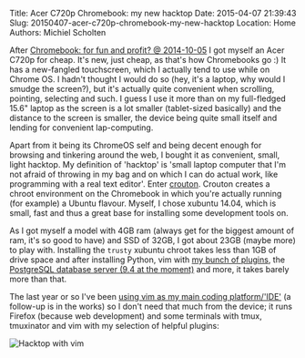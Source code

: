Title: Acer C720p Chromebook: my new hacktop
Date: 2015-04-07 21:39:43
Slug: 20150407-acer-c720p-chromebook-my-new-hacktop
Location: Home
Authors: Michiel Scholten

After [Chromebook: for fun and profit? @ 2014-10-05](http://dammit.nl/p/944) I got myself an Acer C720p for cheap. It's new, just cheap, as that's how Chromebooks go :) It has a new-fangled touchscreen, which I actually tend to use while on Chrome OS. I hadn't thought I would do so (hey, it's a laptop, why would I smudge the screen?), but it's actually quite convenient when scrolling, pointing, selecting and such. I guess I use it more than on my full-fledged 15.6" laptop as the screen is a lot smaller (tablet-sized basically) and the distance to the screen is smaller, the device being quite small itself and lending for convenient lap-computing.

Apart from it being its ChromeOS self and being decent enough for browsing and tinkering around the web, I bought it as convenient, small, light hacktop. My definition of 'hacktop' is 'small laptop computer that I'm not afraid of throwing in my bag and on which I can do actual work, like programming with a real text editor'. Enter [crouton](https://github.com/dnschneid/crouton). Crouton creates a chroot environment on the Chromebook in which you're actually running (for example) a Ubuntu flavour. Myself, I chose xubuntu 14.04, which is small, fast and thus a great base for installing some development tools on.

As I got myself a model with 4GB ram (always get for the biggest amount of ram, it's so good to have) and SSD of 32GB, I got about 23GB (maybe more) to play with. Installing the `trusty` xubuntu chroot takes less than 1GB of drive space and after installing Python, vim with [my bunch of plugins](https://github.com/aquatix/dotfiles/blob/master/.vimrc), the [PostgreSQL database server (9.4 at the moment)](http://www.postgresql.org/download/linux/ubuntu/) and more, it takes barely more than that.

The last year or so I've been [using vim as my main coding platform/'IDE'](http://dammit.nl/p/936) (a follow-up is in the works) so I don't need that much from the device; it runs Firefox (because web development) and some terminals with tmux, tmuxinator and vim with my selection of helpful plugins:

![Hacktop with vim](//dammit.nl/images/content/20150407_hacktop_vim.png)